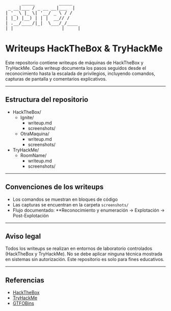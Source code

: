 
<pre>
      _____         _____   
 _ __|___ / _ __ __|___  |  
| '_ \ |_ \| '__/ _ \ / /   
| |_) |__) | | |  __// /    
| .__/____/|_|  \___/_/____ 
|_|                  |_____|
</pre>




# Writeups HackTheBox & TryHackMe

Este repositorio contiene writeups de máquinas de HackTheBox y TryHackMe. Cada writeup documenta los pasos seguidos desde el reconocimiento hasta la escalada de privilegios, incluyendo comandos, capturas de pantalla y comentarios explicativos.

---

## Estructura del repositorio

- HackTheBox/
    - Ignite/
        - writeup.md
        - screenshots/
    - OtraMaquina/
        - writeup.md
        - screenshots/
- TryHackMe/
    - RoomName/
        - writeup.md
        - screenshots/

---

## Convenciones de los writeups

- Los comandos se muestran en bloques de código
- Las capturas se encuentran en la carpeta `screenshots/`
- Flujo documentado: **Reconocimiento y enumeración → Explotación → Post-Explotación 

---

## Aviso legal

Todos los writeups se realizan en entornos de laboratorio controlados (HackTheBox y TryHackMe). 
No se debe aplicar ninguna técnica mostrada en sistemas sin autorización. Este repositorio es solo para fines educativos.

---

## Referencias

- [HackTheBox](https://www.hackthebox.eu)
- [TryHackMe](https://tryhackme.com)
- [GTFOBins](https://gtfobins.github.io/)

